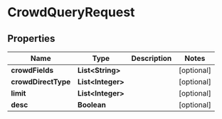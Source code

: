 

# CrowdQueryRequest


## Properties

Name | Type | Description | Notes
------------ | ------------- | ------------- | -------------
**crowdFields** | **List&lt;String&gt;** |  |  [optional]
**crowdDirectType** | **List&lt;Integer&gt;** |  |  [optional]
**limit** | **List&lt;Integer&gt;** |  |  [optional]
**desc** | **Boolean** |  |  [optional]



